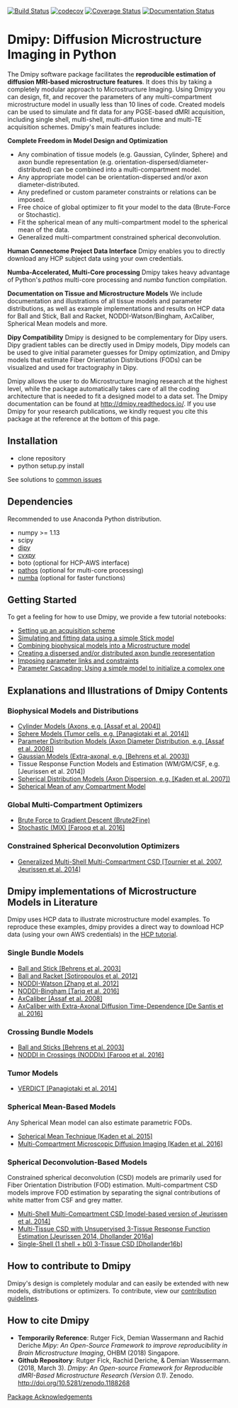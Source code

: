[![Build Status](https://travis-ci.org/AthenaEPI/dmipy.svg?branch=master)](https://travis-ci.org/AthenaEPI/dmipy)
[![codecov](https://codecov.io/gh/AthenaEPI/dmipy/branch/master/graph/badge.svg)](https://codecov.io/gh/AthenaEPI/dmipy)
[![Coverage Status](https://coveralls.io/repos/github/AthenaEPI/dmipy/badge.svg)](https://coveralls.io/github/AthenaEPI/dmipy)
[![Documentation Status](https://readthedocs.org/projects/dmipy/badge/?version=latest)](http://dmipy.readthedocs.io/en/latest/?badge=latest)


# Dmipy: Diffusion Microstructure Imaging in Python

The Dmipy software package facilitates the **reproducible estimation of diffusion MRI-based microstructure features**. It does this by taking a completely modular approach to Microstructure Imaging. Using Dmipy you can design, fit, and recover the parameters of any multi-compartment microstructure model in usually less than 10 lines of code. Created models can be used to simulate and fit data for any PGSE-based dMRI acquisition, including single shell, multi-shell, multi-diffusion time and multi-TE acquisition schemes. Dmipy's main features include:

**Complete Freedom in Model Design and Optimization**
- Any combination of tissue models (e.g. Gaussian, Cylinder, Sphere) and axon bundle representation (e.g. orientation-dispersed/diameter-distributed) can be combined into a multi-compartment model.
- Any appropriate model can be orientation-dispersed and/or axon diameter-distributed.
- Any predefined or custom parameter constraints or relations can be imposed.
- Free choice of global optimizer to fit your model to the data (Brute-Force or Stochastic).
- Fit the spherical mean of any multi-compartment model to the spherical mean of the data.
- Generalized multi-compartment constrained spherical deconvolution.

**Human Connectome Project Data Interface**
Dmipy enables you to directly download any HCP subject data using your own credentials.

**Numba-Accelerated, Multi-Core processing**
Dmipy takes heavy advantage of Python's *pathos* multi-core processing and *numba* function compilation.

**Documentation on Tissue and Microstructure Models**
We include documentation and illustrations of all tissue models and parameter distributions, as well as example implementations and results on HCP data for Ball and Stick, Ball and Racket, NODDI-Watson/Bingham, AxCaliber, Spherical Mean models and more.

**Dipy Compatibility**
Dmipy is designed to be complementary for Dipy users. Dipy gradient tables can be directly used in Dmipy models, Dipy models can be used to give initial parameter guesses for Dmipy optimization, and Dmipy models that estimate Fiber Orientation Distributions (FODs) can be visualized and used for tractography in Dipy.

Dmipy allows the user to do Microstructure Imaging research at the highest level, while the package automatically takes care of all the coding architecture that is needed to fit a designed model to a data set. The Dmipy documentation can be found at http://dmipy.readthedocs.io/. If you use Dmipy for your research publications, we kindly request you cite this package at the reference at the bottom of this page.

## Installation
- clone repository
- python setup.py install

See solutions to [common issues](https://github.com/AthenaEPI/mipy/blob/master/common_issues.md)
## Dependencies
Recommended to use Anaconda Python distribution.
- numpy >= 1.13
- scipy
- [dipy](http://nipy.org/dipy/)
- [cvxpy](http://www.cvxpy.org/)
- boto (optional for HCP-AWS interface)
- [pathos](https://pypi.python.org/pypi/pathos) (optional for multi-core processing)
- [numba](https://numba.pydata.org/) (optional for faster functions)

## Getting Started
To get a feeling for how to use Dmipy, we provide a few tutorial notebooks:
- [Setting up an acquisition scheme](http://nbviewer.jupyter.org/github/AthenaEPI/mipy/blob/master/examples/tutorial_setting_up_acquisition_scheme.ipynb)
- [Simulating and fitting data using a simple Stick model](http://nbviewer.jupyter.org/github/AthenaEPI/mipy/blob/master/examples/tutorial_simulating_and_fitting_using_a_simple_model.ipynb)
- [Combining biophysical models into a Microstructure model](http://nbviewer.jupyter.org/github/AthenaEPI/mipy/blob/master/examples/tutorial_combining_biophysical_models_into_microstructure_model.ipynb)
- [Creating a dispersed and/or distributed axon bundle representation](http://nbviewer.jupyter.org/github/AthenaEPI/dmipy/blob/master/examples/tutorial_distributed_model_representations.ipynb)
- [Imposing parameter links and constraints](http://nbviewer.jupyter.org/github/AthenaEPI/mipy/blob/master/examples/tutorial_imposing_parameter_links.ipynb)
- [Parameter Cascading: Using a simple model to initialize a complex one](http://nbviewer.jupyter.org/github/AthenaEPI/mipy/blob/master/examples/tutorial_parameter_cascading_and_simulating_nd_datasets.ipynb)

## Explanations and Illustrations of Dmipy Contents
### Biophysical Models and Distributions
- [Cylinder Models (Axons, e.g. [Assaf et al. 2004])](http://nbviewer.jupyter.org/github/AthenaEPI/mipy/blob/master/examples/example_cylinder_models.ipynb)
- [Sphere Models (Tumor cells, e.g. [Panagiotaki et al. 2014])](http://nbviewer.jupyter.org/github/AthenaEPI/mipy/blob/master/examples/example_sphere_models.ipynb)
- [Parameter Distribution Models (Axon Diameter Distribution, e.g. [Assaf et al. 2008])](http://nbviewer.jupyter.org/github/AthenaEPI/mipy/blob/master/examples/example_diameter_distributions.ipynb)
- [Gaussian Models (Extra-axonal, e.g. [Behrens et al. 2003])](http://nbviewer.jupyter.org/github/AthenaEPI/mipy/blob/master/examples/example_gaussian_models.ipynb)
- Tissue Response Function Models and Estimation (WM/GM/CSF, e.g. [Jeurissen et al. 2014])
- [Spherical Distribution Models (Axon Dispersion, e.g. [Kaden et al. 2007])](http://nbviewer.jupyter.org/github/AthenaEPI/mipy/blob/master/examples/example_watson_bingham.ipynb)
- [Spherical Mean of any Compartment Model](http://nbviewer.jupyter.org/github/AthenaEPI/mipy/blob/master/examples/example_spherical_mean_models.ipynb)
### Global Multi-Compartment Optimizers
- [Brute Force to Gradient Descent (Brute2Fine)](http://nbviewer.jupyter.org/github/AthenaEPI/dmipy/blob/master/examples/example_brute_force_optimization.ipynb)
- [Stochastic (MIX) [Farooq et al. 2016]](http://nbviewer.jupyter.org/github/AthenaEPI/dmipy/blob/master/examples/example_stochastic_mix_optimization.ipynb)
### Constrained Spherical Deconvolution Optimizers
- [Generalized Multi-Shell Multi-Compartment CSD [Tournier et al. 2007, Jeurissen et al. 2014]](http://nbviewer.jupyter.org/github/AthenaEPI/dmipy/blob/master/examples/example_generalized_csd_optimizer.ipynb)
## Dmipy implementations of Microstructure Models in Literature
Dmipy uses HCP data to illustrate microstructure model examples. To reproduce these examples, dmipy provides a direct way to download HCP data (using your own AWS credentials) in the [HCP tutorial](http://nbviewer.jupyter.org/github/AthenaEPI/mipy/blob/master/examples/tutorial_human_connectome_project_aws.ipynb).
### Single Bundle Models
- [Ball and Stick [Behrens et al. 2003]](http://nbviewer.jupyter.org/github/AthenaEPI/mipy/blob/master/examples/example_ball_and_stick.ipynb)
- [Ball and Racket [Sotiropoulos et al. 2012]](http://nbviewer.jupyter.org/github/AthenaEPI/mipy/blob/master/examples/example_ball_and_racket.ipynb)
- [NODDI-Watson [Zhang et al. 2012]](http://nbviewer.jupyter.org/github/AthenaEPI/mipy/blob/master/examples/example_noddi_watson.ipynb)
- [NODDI-Bingham [Tariq et al. 2016]](http://nbviewer.jupyter.org/github/AthenaEPI/mipy/blob/master/examples/example_noddi_bingham.ipynb)
- [AxCaliber [Assaf et al. 2008]](http://nbviewer.jupyter.org/github/AthenaEPI/mipy/blob/master/examples/example_axcaliber.ipynb)
- [AxCaliber with Extra-Axonal Diffusion Time-Dependence [De Santis et al. 2016]](http://nbviewer.jupyter.org/github/AthenaEPI/dmipy/blob/master/examples/example_axcaliber_temporal_zeppeline.ipynb)

### Crossing Bundle Models
- [Ball and Sticks [Behrens et al. 2003]](http://nbviewer.jupyter.org/github/AthenaEPI/mipy/blob/master/examples/example_ball_and_sticks.ipynb)
- [NODDI in Crossings (NODDIx) [Farooq et al. 2016]](http://nbviewer.jupyter.org/github/AthenaEPI/mipy/blob/master/examples/example_mix_microstructure_imaging_in_crossings.ipynb)

### Tumor Models
- [VERDICT [Panagiotaki et al. 2014]](http://nbviewer.jupyter.org/github/AthenaEPI/mipy/blob/master/examples/example_verdict.ipynb)
### Spherical Mean-Based Models
Any Spherical Mean model can also estimate parametric FODs.
- [Spherical Mean Technique [Kaden et al. 2015]](http://nbviewer.jupyter.org/github/AthenaEPI/dmipy/blob/master/examples/example_spherical_mean_technique.ipynb)
- [Multi-Compartment Microscopic Diffusion Imaging [Kaden et al. 2016]](http://nbviewer.jupyter.org/github/AthenaEPI/mipy/blob/master/examples/example_multi_compartment_spherical_mean_technique.ipynb)
### Spherical Deconvolution-Based Models
Constrained spherical deconvolution (CSD) models are primarily used for Fiber Orientation Distribution (FOD) estimation. Multi-compartment CSD models improve FOD estimation by separating the signal contributions of white matter from CSF and grey matter.
- [Multi-Shell Multi-Compartment CSD [model-based version of Jeurissen et al. 2014]](http://nbviewer.jupyter.org/github/AthenaEPI/dmipy/blob/master/examples/example_multi_compartment_constrained_spherical_deconvolution.ipynb)
- [Multi-Tissue CSD with Unsupervised 3-Tissue Response Function Estimation [Jeurissen 2014, Dhollander 2016a]](http://nbviewer.jupyter.org/github/AthenaEPI/dmipy/blob/master/examples/example_multi_tissue_constrained_spherical_deconvolution.ipynb)
- [Single-Shell (1 shell + b0) 3-Tissue CSD [Dhollander16b]](https://github.com/AthenaEPI/dmipy/blob/single_shell_multi_tissue_csd/examples/example_single_shell_three_tissue_csd.ipynb)

## How to contribute to Dmipy
Dmipy's design is completely modular and can easily be extended with new models, distributions or optimizers. To contribute, view our [contribution guidelines](https://github.com/AthenaEPI/dmipy/blob/master/contribution_guidelines.rst).
## How to cite Dmipy
- **Temporarily Reference**: Rutger Fick, Demian Wassermann and Rachid Deriche *Mipy: An Open-Source Framework to improve reproducibility in Brain Microstructure Imaging*, OHBM (2018) Singapore.
- **Github Repository**: Rutger Fick, Rachid Deriche, & Demian Wassermann. (2018, March 3). *Dmipy: An Open-source Framework for Reproducible dMRI-Based Microstructure Research (Version 0.1)*. Zenodo. http://doi.org/10.5281/zenodo.1188268

[Package Acknowledgements](https://github.com/AthenaEPI/dmipy/blob/master/Acknowledgements.md)
